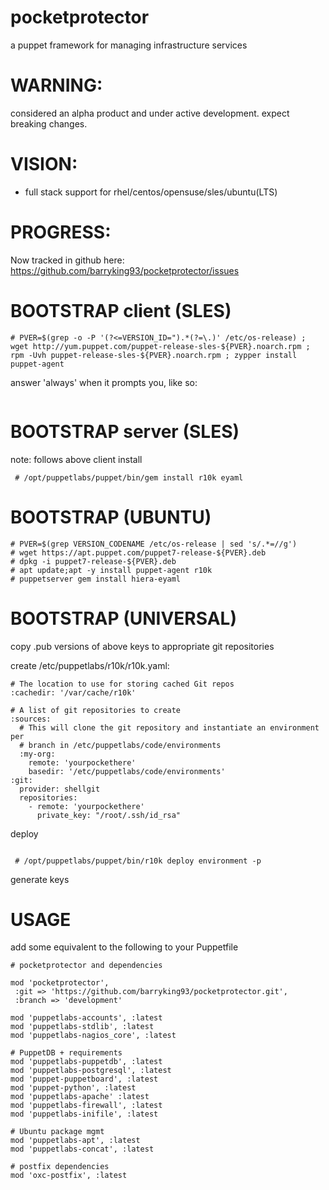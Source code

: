 # pocketprotector

a puppet framework for managing infrastructure services

# WARNING:
considered an alpha product and under active development.  expect breaking changes.

# VISION:
- full stack support for rhel/centos/opensuse/sles/ubuntu(LTS)

# PROGRESS:
Now tracked in github here:  <https://github.com/barryking93/pocketprotector/issues>

# BOOTSTRAP client (SLES)
```
# PVER=$(grep -o -P '(?<=VERSION_ID=").*(?=\.)' /etc/os-release) ; wget http://yum.puppet.com/puppet-release-sles-${PVER}.noarch.rpm ; rpm -Uvh puppet-release-sles-${PVER}.noarch.rpm ; zypper install puppet-agent

```
answer 'always' when it prompts you, like so:
```Do you want to reject the key, or trust always? [r/a/?] (r): a
```
# BOOTSTRAP server (SLES)
note:  follows above client install
```# zypper install r10k
 # /opt/puppetlabs/puppet/bin/gem install r10k eyaml
```
# BOOTSTRAP (UBUNTU)
```
# PVER=$(grep VERSION_CODENAME /etc/os-release | sed 's/.*=//g')
# wget https://apt.puppet.com/puppet7-release-${PVER}.deb
# dpkg -i puppet7-release-${PVER}.deb
# apt update;apt -y install puppet-agent r10k
# puppetserver gem install hiera-eyaml
```
# BOOTSTRAP (UNIVERSAL)
copy .pub versions of above keys to appropriate git repositories

create /etc/puppetlabs/r10k/r10k.yaml:
```
# The location to use for storing cached Git repos
:cachedir: '/var/cache/r10k'

# A list of git repositories to create
:sources:
  # This will clone the git repository and instantiate an environment per
  # branch in /etc/puppetlabs/code/environments
  :my-org:
    remote: 'yourpockethere'
    basedir: '/etc/puppetlabs/code/environments'
:git:
  provider: shellgit
  repositories:
    - remote: 'yourpockethere'
      private_key: "/root/.ssh/id_rsa"
```
deploy
```

 # /opt/puppetlabs/puppet/bin/r10k deploy environment -p
```

generate keys


# USAGE
add some equivalent to the following to your Puppetfile
```
# pocketprotector and dependencies

mod 'pocketprotector',
 :git => 'https://github.com/barryking93/pocketprotector.git',
 :branch => 'development'

mod 'puppetlabs-accounts', :latest
mod 'puppetlabs-stdlib', :latest
mod 'puppetlabs-nagios_core', :latest

# PuppetDB + requirements
mod 'puppetlabs-puppetdb', :latest
mod 'puppetlabs-postgresql', :latest
mod 'puppet-puppetboard', :latest
mod 'puppet-python', :latest
mod 'puppetlabs-apache' :latest
mod 'puppetlabs-firewall', :latest
mod 'puppetlabs-inifile', :latest

# Ubuntu package mgmt
mod 'puppetlabs-apt', :latest
mod 'puppetlabs-concat', :latest

# postfix dependencies
mod 'oxc-postfix', :latest
```
